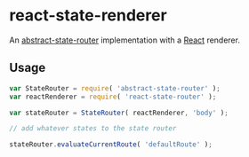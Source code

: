 # react-state-renderer

An [abstract-state-router](https://github.com/TehShrike/abstract-state-router) implementation with a [React](https://facebook.github.io/react/) renderer.


## Usage

```javascript
var StateRouter = require( 'abstract-state-router' );
var reactRenderer = require( 'react-state-router' );

var stateRouter = StateRouter( reactRenderer, 'body' );

// add whatever states to the state router

stateRouter.evaluateCurrentRoute( 'defaultRoute' );
```

